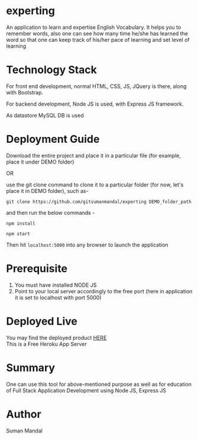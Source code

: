 # experting
An application to learn and expertise English Vocabulary. It helps you to remember words, also one can see how many time he/she has learned the word so that one can keep track of his/her pace of learning and set level of learning

# Technology Stack
For front end development, normal HTML, CSS, JS, JQuery is there, along with Bootstrap.

For backend development, Node JS is used, with Express JS framework.

As datastore MySQL DB is used

# Deployment Guide
Download the entire project and place it in a particular file (for example, place it under DEMO folder)

OR

use the git clone command to clone it to a particular folder (for now, let's place it in DEMO folder), such as-

`git clone https://github.com/gitsumanmandal/experting DEMO_folder_path`

and then run the below commands -

`npm install`

`npm start`

Then hit `localhost:5000` into any browser to launch the application

# Prerequisite
1. You must have installed NODE JS
2. Point to your local server accordingly to the free port (here in application it is set to localhost with port 5000)

# Deployed Live
You may find the deployed product [HERE](https://experting.herokuapp.com/) <br/>
This is a Free Heroku App Server

# Summary
One can use this tool for above-mentioned purpose as well as for education of Full Stack Application Development using Node JS, Express JS

# Author
Suman Mandal
